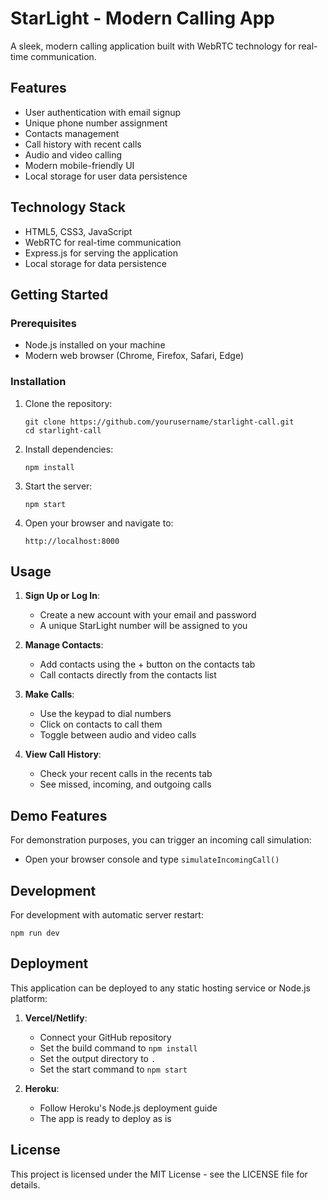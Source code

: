 # StarLight - Modern Calling App

A sleek, modern calling application built with WebRTC technology for real-time communication.

## Features

- User authentication with email signup
- Unique phone number assignment
- Contacts management
- Call history with recent calls
- Audio and video calling
- Modern mobile-friendly UI
- Local storage for user data persistence

## Technology Stack

- HTML5, CSS3, JavaScript
- WebRTC for real-time communication
- Express.js for serving the application
- Local storage for data persistence

## Getting Started

### Prerequisites

- Node.js installed on your machine
- Modern web browser (Chrome, Firefox, Safari, Edge)

### Installation

1. Clone the repository:
   ```
   git clone https://github.com/yourusername/starlight-call.git
   cd starlight-call
   ```

2. Install dependencies:
   ```
   npm install
   ```

3. Start the server:
   ```
   npm start
   ```

4. Open your browser and navigate to:
   ```
   http://localhost:8000
   ```

## Usage

1. **Sign Up or Log In**:
   - Create a new account with your email and password
   - A unique StarLight number will be assigned to you

2. **Manage Contacts**:
   - Add contacts using the + button on the contacts tab
   - Call contacts directly from the contacts list

3. **Make Calls**:
   - Use the keypad to dial numbers
   - Click on contacts to call them
   - Toggle between audio and video calls

4. **View Call History**:
   - Check your recent calls in the recents tab
   - See missed, incoming, and outgoing calls

## Demo Features

For demonstration purposes, you can trigger an incoming call simulation:
- Open your browser console and type `simulateIncomingCall()`

## Development

For development with automatic server restart:
```
npm run dev
```

## Deployment

This application can be deployed to any static hosting service or Node.js platform:

1. **Vercel/Netlify**:
   - Connect your GitHub repository
   - Set the build command to `npm install`
   - Set the output directory to `.`
   - Set the start command to `npm start`

2. **Heroku**:
   - Follow Heroku's Node.js deployment guide
   - The app is ready to deploy as is

## License

This project is licensed under the MIT License - see the LICENSE file for details. 